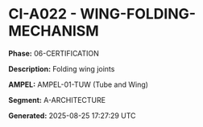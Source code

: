 # CI-A022 - WING-FOLDING-MECHANISM

**Phase:** 06-CERTIFICATION

**Description:** Folding wing joints

**AMPEL:** AMPEL-01-TUW (Tube and Wing)

**Segment:** A-ARCHITECTURE

**Generated:** 2025-08-25 17:27:29 UTC
